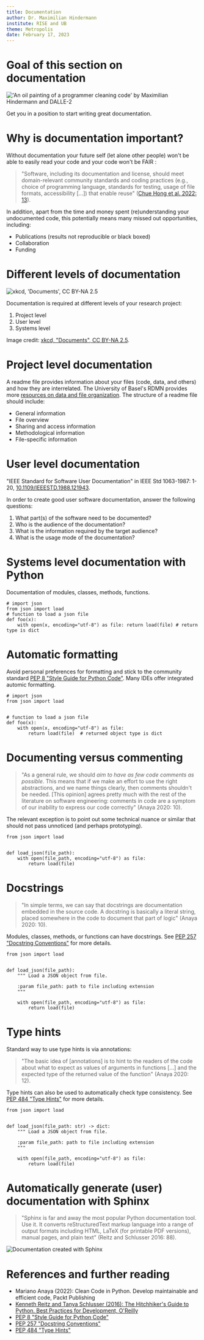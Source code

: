 ```yaml
---
title: Documentation
author: Dr. Maximilian Hindermann
institute: RISE and UB
theme: Metropolis
date: February 17, 2023
---
```


# Goal of this section on documentation

![](images/title_image.png "'An oil painting of a programmer cleaning code' by Maximilian Hindermann and DALLE-2")

Get you in a position to start writing great documentation.

# Why is documentation important?

Without documentation your future self (let alone other people) won't be able to easily read your code and your code won't be FAIR : 

> "Software, including its documentation and license, should meet domain-relevant community
standards and coding practices (e.g., choice of programming language, standards for testing,
usage of file formats, accessibility [...]) that enable reuse" ([Chue Hong et al. 2022: 13](https://doi.org/10.15497/RDA00068)).

In addition, apart from the time and money spent (re)understanding your undocumented code, this potentially means many missed out opportunities, including:

- Publications (results not reproducible or black boxed)
- Collaboration
- Funding

# Different levels of documentation

![](images/documents.png "xkcd, 'Documents', CC BY-NA 2.5")

Documentation is required at different levels of your research project:

1. Project level
2. User level
3. Systems level

Image credit: [xkcd, "Documents", CC BY-NA 2.5](https://xkcd.com/1459/).

# Project level documentation

A readme file provides information about your files (code, data, and others) and how they are interrelated. The University of Basel's RDMN provides more [resources on data and file organization](https://researchdata.unibas.ch/en/planning/data-organisation/). The structure of a readme file should include:

- General information
- File overview
- Sharing and access information
- Methodological information
- File-specific information

# User level documentation

"IEEE Standard for Software User Documentation" in IEEE Std 1063-1987: 1-20, [10.1109/IEEESTD.1988.121943](10.1109/IEEESTD.1988.121943).

In order to create good user software documentation, answer the following questions:

1. What part(s) of the software need to be documented?
2. Who is the audience of the documentation? 
3. What is the information required by the target audience?
4. What is the usage mode of the documentation?

# Systems level documentation with Python

Documentation of modules, classes, methods, functions.
```
# import json
from json import load
# function to load a json file
def foo(x):
    with open(x, encoding="utf-8") as file: return load(file) # return type is dict
```

# Automatic formatting

Avoid personal preferences for formatting and stick to the community standard [PEP 8 "Style Guide for Python Code"](https://peps.python.org/pep-0008/). Many IDEs offer integrated automic formatting.

```
# import json
from json import load


# function to load a json file
def foo(x):
    with open(x, encoding="utf-8") as file: 
        return load(file)  # returned object type is dict
```

# Documenting versus commenting

> "As a general rule, we should _aim to have as few code comments as possible_. This means that if we make an effort to use the right abstractions, and we name things clearly, then comments shouldn't be needed. [This opinion] agrees pretty much with the rest of the literature on software engineering: comments in code are a symptom of our inability to express our code correctly" (Anaya 2020: 10).

The relevant exception is to point out some technical nuance or similar that should not pass unnoticed (and perhaps prototyping). 

```
from json import load


def load_json(file_path):
    with open(file_path, encoding="utf-8") as file:
        return load(file)
```

# Docstrings

> "In simple terms, we can say that docstrings are documentation embedded in the source code. A docstring is basically a literal string, placed somewhere in the code to document that part of logic" (Anaya 2020: 10).

Modules, classes, methods, or functions can have docstrings. See [PEP 257 "Docstring Conventions"](https://peps.python.org/pep-0257/) for more details.

```
from json import load


def load_json(file_path):
    """ Load a JSON object from file.

    :param file_path: path to file including extension
    """

    with open(file_path, encoding="utf-8") as file:
        return load(file)
```


# Type hints

Standard way to use type hints is via annotations:

> "The basic idea of [annotations] is to hint to the readers of the code about what to expect as values of arguments in functions [...] and the expected type of the returned value of the function" (Anaya 2020: 12).

Type hints can also be used to automatically check type consistency. See [PEP 484 "Type Hints"](https://peps.python.org/pep-0484/) for more details.

```
from json import load


def load_json(file_path: str) -> dict:
    """ Load a JSON object from file.

    :param file_path: path to file including extension
    """

    with open(file_path, encoding="utf-8") as file:
        return load(file)
```

# Automatically generate (user) documentation with Sphinx

> "Sphinx is far and away the most popular Python documentation tool. Use it. It converts reStructuredText markup language into a range of output formats including HTML, LaTeX (for printable PDF versions), manual pages, and plain text" (Reitz and Schlusser 2016: 88).

 ![](images/sphinx.png "Documentation created with Sphinx")
 
# References and further reading

- Mariano Anaya (2022): Clean Code in Python. Develop maintainable and efficient code, Packt Publishing
- [Kenneth Reitz and Tanya Schlusser (2016): The Hitchhiker's Guide to Python. Best Practices for Development, O'Reilly](https://docs.python-guide.org/)
- [PEP 8 "Style Guide for Python Code"](https://peps.python.org/pep-0008/)
- [PEP 257 "Docstring Conventions"](https://peps.python.org/pep-0257/)
- [PEP 484 "Type Hints"](https://peps.python.org/pep-0484/)